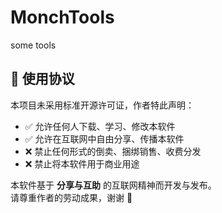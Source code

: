 # MonchTools
some tools


## 📜 使用协议

本项目未采用标准开源许可证，作者特此声明：

- ✅ 允许任何人下载、学习、修改本软件  
- ✅ 允许在互联网中自由分享、传播本软件  
- ❌ 禁止任何形式的倒卖、捆绑销售、收费分发  
- ❌ 禁止将本软件用于商业用途  

本软件基于 **分享与互助** 的互联网精神而开发与发布。  
请尊重作者的劳动成果，谢谢 🙏
